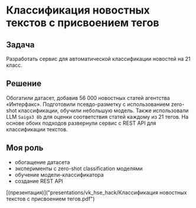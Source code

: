 # Классификация новостных текстов с присвоением тегов

## Задача

Разработать сервис для автоматической классификации новостей на 21 класс.

## Решение

Обогатили датасет, добавив 56 000 новостных статей агентства «Интерфакс». Подготовили псевдо-разметку с использованием zero-shot классификации, обучили небольшую модель. Также использовали LLM `Saiga3 8b` для оценки соответствия статей каждому из 21 тегов. На основе обоих подходов развернули сервис с REST API для классификации текстов.

## Моя роль

* обогащение датасета
* эксперименты с zero-shot classification моделями
* обучение модели-классификатора
* создание REST API

[(презентация)]("presentations/vk_hse_hack/Классификация новостных текстов с присвоением тегов.pdf")